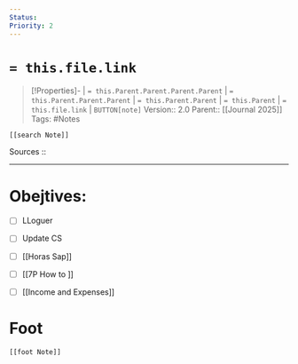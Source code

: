 ```yaml
---
Status: 
Priority: 2
---
```

# `= this.file.link`
>[!Properties]- | `= this.Parent.Parent.Parent.Parent` |  `= this.Parent.Parent.Parent` | `= this.Parent.Parent` | `= this.Parent` | `= this.file.link` | `BUTTON[note]` 
>Version:: 2.0
>Parent:: [[Journal 2025]]
>Tags: #Notes 
```meta-bind-embed
[[search Note]]
```
Sources :: 
***
# Obejtives:

- [ ] LLoguer
- [ ] Update CS
- [ ] [[Horas Sap]]
- [ ] [[7P How to ]]
- [ ] [[Income and Expenses]]









# Foot
```meta-bind-embed
[[foot Note]]
```
